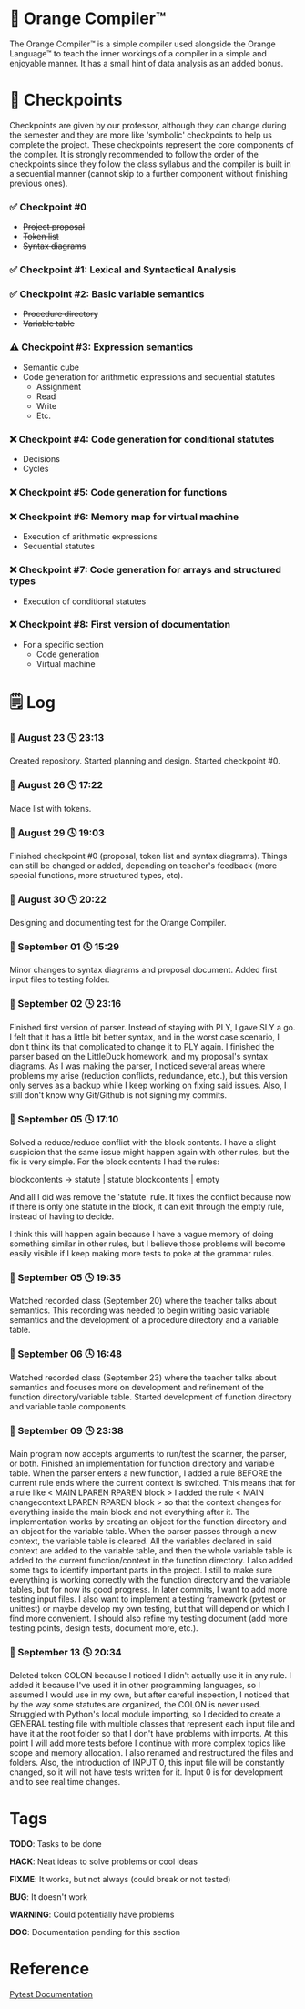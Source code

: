 # 🍊 Orange Compiler™
The Orange Compiler™ is a simple compiler used alongside the Orange Language™ to teach the inner workings of a compiler in a simple and enjoyable manner. It has a small hint of data analysis as an added bonus.

# 📝 Checkpoints
Checkpoints are given by our professor, although they can change during the semester and they are more like 'symbolic' checkpoints to help us complete the project. These checkpoints represent the core components of the compiler. It is strongly recommended to follow the order of the checkpoints since they follow the class syllabus and the compiler is built in a secuential manner (cannot skip to a further component without finishing previous ones).

### ✅ Checkpoint \#0
- ~~Project proposal~~
- ~~Token list~~
- ~~Syntax diagrams~~

### ✅ Checkpoint \#1: Lexical and Syntactical Analysis

### ✅ Checkpoint \#2: Basic variable semantics
- ~~Procedure directory~~
- ~~Variable table~~

### ⚠️ Checkpoint \#3: Expression semantics
- Semantic cube
- Code generation for arithmetic expressions and secuential statutes
    - Assignment
    - Read
    - Write
    - Etc.

### ❌ Checkpoint \#4: Code generation for conditional statutes
- Decisions
- Cycles

### ❌ Checkpoint \#5: Code generation for functions

### ❌ Checkpoint \#6: Memory map for virtual machine
- Execution of arithmetic expressions
- Secuential statutes

### ❌ Checkpoint \#7: Code generation for arrays and structured types
- Execution of conditional statutes

### ❌ Checkpoint \#8: First version of documentation
- For a specific section
    - Code generation
    - Virtual machine

# 🗒️ Log

### 📆 August 23 🕓 23:13
Created repository. Started planning and design. Started checkpoint #0.

### 📆 August 26 🕓 17:22
Made list with tokens.

### 📆 August 29 🕓 19:03
Finished checkpoint #0 (proposal, token list and syntax diagrams). Things can still be changed or added, depending on teacher's feedback (more special functions, more structured types, etc).

### 📆 August 30 🕓 20:22
Designing and documenting test for the Orange Compiler. 

### 📆 September 01 🕓 15:29
Minor changes to syntax diagrams and proposal document. Added first input files to testing folder.

### 📆 September 02 🕓 23:16
Finished first version of parser. Instead of staying with PLY, I gave SLY a go. I felt that it has a little bit better syntax, and in the worst case scenario, I don't think its that complicated to change it to PLY again. I finished the parser based on the LittleDuck homework, and my proposal's syntax diagrams. As I was making the parser, I noticed several areas where problems my arise (reduction conflicts, redundance, etc.), but this version only serves as a backup while I keep working on fixing said issues. Also, I still don't know why Git/Github is not signing my commits.

### 📆 September 05 🕓 17:10
Solved a reduce/reduce conflict with the block contents. I have a slight suspicion that the same issue might happen again with other rules, but the fix is very simple.
For the block contents I had the rules:

blockcontents -> statute | statute blockcontents | empty

And all I did was remove the 'statute' rule. It fixes the conflict because now if there is only one statute in the block, it can exit through the empty rule, instead of having to decide.

I think this will happen again because I have a vague memory of doing something similar in other rules, but I believe those problems will become easily visible if I keep making more tests to poke at the grammar rules.

### 📆 September 05 🕓 19:35
Watched recorded class (September 20) where the teacher talks about semantics. This recording was needed to begin writing basic variable semantics and the development of a procedure directory and a variable table.

### 📆 September 06 🕓 16:48
Watched recorded class (September 23) where the teacher talks about semantics and focuses more on development and refinement of the function directory/variable table. Started development of function directory and variable table components. 

### 📆 September 09 🕓 23:38
Main program now accepts arguments to run/test the scanner, the parser, or both. Finished an implementation for function directory and variable table. When the parser enters a new function, I added a rule BEFORE the current rule ends where the current context is switched. This means that for a rule like < MAIN LPAREN RPAREN block > I added the rule < MAIN changecontext LPAREN RPAREN block > so that the context changes for everything inside the main block and not everything after it. The implementation works by creating an object for the function directory and an object for the variable table. When the parser passes through a new context, the variable table is cleared. All the variables declared in said context are added to the variable table, and then the whole variable table is added to the current function/context in the function directory. I also added some tags to identify important parts in the project. I still to make sure everything is working correctly with the function directory and the variable tables, but for now its good progress. In later commits, I want to add more testing input files. I also want to implement a testing framework (pytest or unittest) or maybe develop my own testing, but that will depend on which I find more convenient. I should also refine my testing document (add more testing points, design tests, document more, etc.).
 
### 📆 September 13 🕓 20:34
Deleted token COLON because I noticed I didn't actually use it in any rule. I added it because I've used it in other programming languages, so I assumed I would use in my own, but after careful inspection, I noticed that by the way some statutes are organized, the COLON is never used. Struggled with Python's local module importing, so I decided to create a GENERAL testing file with multiple classes that represent each input file and have it at the root folder so that I don't have problems with imports. At this point I will add more tests before I continue with more complex topics like scope and memory allocation. I also renamed and restructured the files and folders. Also, the introduction of INPUT 0, this input file will be constantly changed, so it will not have tests written for it. Input 0 is for development and to see real time changes. 

# Tags
__TODO__:    Tasks to be done

__HACK__:    Neat ideas to solve problems or cool ideas

__FIXME__:   It works, but not always (could break or not tested)

__BUG__:     It doesn't work

__WARNING__: Could potentially have problems

__DOC__:     Documentation pending for this section

# Reference
[Pytest Documentation](https://docs.pytest.org)